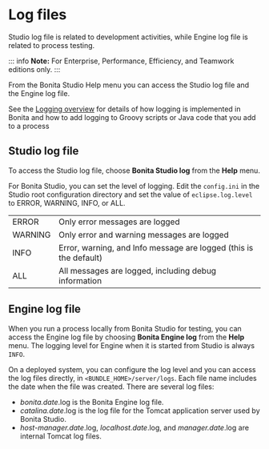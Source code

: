 # Log files

Studio log file is related to development activities, while Engine log file is related to process testing.

::: info
**Note:** For Enterprise, Performance, Efficiency, and Teamwork editions only.
:::

From the Bonita Studio Help menu you can access the Studio log file 
and the Engine log file.

See the [Logging overview](logging.md) for details of how logging is implemented in Bonita and how to add logging to Groovy scripts or Java code that you add to a process

## Studio log file

To access the Studio log file, choose **Bonita Studio log** from the **Help** menu.

For Bonita Studio, you can set the level of logging. Edit the `config.ini` in the Studio root configuration directory and set the value of `eclipse.log.level` to ERROR, WARNING, INFO, or ALL.

|         |                                                                   |
| :------ | :---------------------------------------------------------------- |
| ERROR   | Only error messages are logged                                    |
| WARNING | Only error and warning messages are logged                        |
| INFO    | Error, warning, and Info message are logged (this is the default) |
| ALL     | All messages are logged, including debug information              |

## Engine log file

When you run a process locally from Bonita Studio for testing, you can access the Engine log file by choosing **Bonita Engine log** from the **Help** menu. 
The logging level for Engine when it is started from Studio is always `INFO`. 

On a deployed system, you can configure the log level and you can access the log files directly, in `<BUNDLE_HOME>/server/logs`. 
Each file name includes the date when the file was created. There are several log files:

- _bonita.date_.log is the Bonita Engine log file.
- _catalina.date_.log is the log file for the Tomcat application server used by Bonita Studio.
- _host-manager.date_.log, _localhost.date_.log, and _manager.date_.log are internal Tomcat log files.

